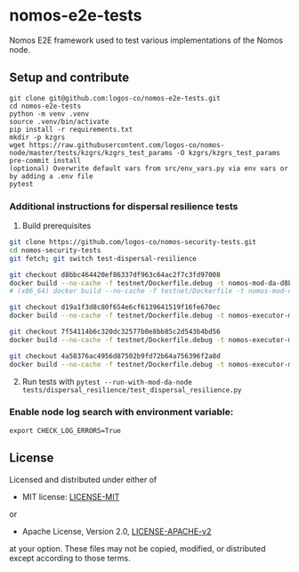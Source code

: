 # nomos-e2e-tests

Nomos E2E framework used to test various implementations of the Nomos node.

## Setup and contribute

```shell
git clone git@github.com:logos-co/nomos-e2e-tests.git
cd nomos-e2e-tests
python -m venv .venv
source .venv/bin/activate
pip install -r requirements.txt
mkdir -p kzgrs
wget https://raw.githubusercontent.com/logos-co/nomos-node/master/tests/kzgrs/kzgrs_test_params -O kzgrs/kzgrs_test_params
pre-commit install
(optional) Overwrite default vars from src/env_vars.py via env vars or by adding a .env file
pytest
```

### Additional instructions for dispersal resilience tests  

1. Build prerequisites
```sh
git clone https://github.com/logos-co/nomos-security-tests.git
cd nomos-security-tests
git fetch; git switch test-dispersal-resilience

git checkout d8bbc464420ef86337df963c64ac2f7c3fd97008
docker build --no-cache -f testnet/Dockerfile.debug -t nomos-mod-da-d8bbc46:testnet .
# (x86_64) docker build --no-cache -f testnet/Dockerfile -t nomos-mod-da-d8bbc46:testnet .

git checkout d19a1f3d8c80f654e6cf6139641519f16fe670ec
docker build --no-cache -f testnet/Dockerfile.debug -t nomos-executor-mod-da-d19a1f3:testnet . 

git checkout 7f54114b6c320dc32577b0e8bb85c2d543b4bd56
docker build --no-cache -f testnet/Dockerfile.debug -t nomos-executor-mod-da-7f54114:testnet . 

git checkout 4a58376ac4956d87502b9fd72b64a756396f2a8d
docker build --no-cache -f testnet/Dockerfile.debug -t nomos-executor-mod-da-4a58376:testnet . 
```

2. Run tests with `pytest --run-with-mod-da-node tests/dispersal_resilience/test_dispersal_resilience.py`

### Enable node log search with environment variable:
```shell
export CHECK_LOG_ERRORS=True
```

## License

Licensed and distributed under either of

- MIT license: [LICENSE-MIT](http://opensource.org/licenses/MIT)

or

- Apache License, Version 2.0, [LICENSE-APACHE-v2](http://www.apache.org/licenses/LICENSE-2.0)

at your option. These files may not be copied, modified, or distributed except according to those terms.
